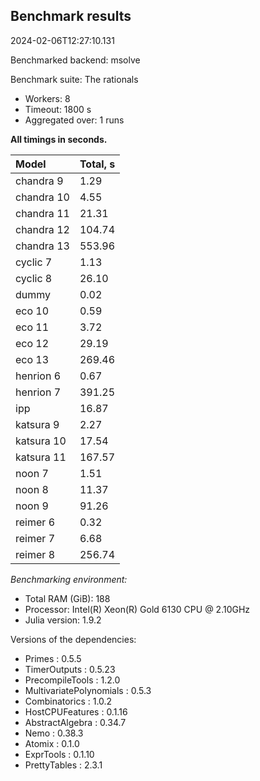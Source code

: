 ## Benchmark results

2024-02-06T12:27:10.131

Benchmarked backend: msolve

Benchmark suite: The rationals

- Workers: 8
- Timeout: 1800 s
- Aggregated over: 1 runs

**All timings in seconds.**

|Model|Total, s|
|:----|---|
|chandra 9|1.29|
|chandra 10|4.55|
|chandra 11|21.31|
|chandra 12|104.74|
|chandra 13|553.96|
|cyclic 7|1.13|
|cyclic 8|26.10|
|dummy|0.02|
|eco 10|0.59|
|eco 11|3.72|
|eco 12|29.19|
|eco 13|269.46|
|henrion 6|0.67|
|henrion 7|391.25|
|ipp|16.87|
|katsura 9|2.27|
|katsura 10|17.54|
|katsura 11|167.57|
|noon 7|1.51|
|noon 8|11.37|
|noon 9|91.26|
|reimer 6|0.32|
|reimer 7|6.68|
|reimer 8|256.74|

*Benchmarking environment:*

* Total RAM (GiB): 188
* Processor: Intel(R) Xeon(R) Gold 6130 CPU @ 2.10GHz
* Julia version: 1.9.2

Versions of the dependencies:

* Primes : 0.5.5
* TimerOutputs : 0.5.23
* PrecompileTools : 1.2.0
* MultivariatePolynomials : 0.5.3
* Combinatorics : 1.0.2
* HostCPUFeatures : 0.1.16
* AbstractAlgebra : 0.34.7
* Nemo : 0.38.3
* Atomix : 0.1.0
* ExprTools : 0.1.10
* PrettyTables : 2.3.1

